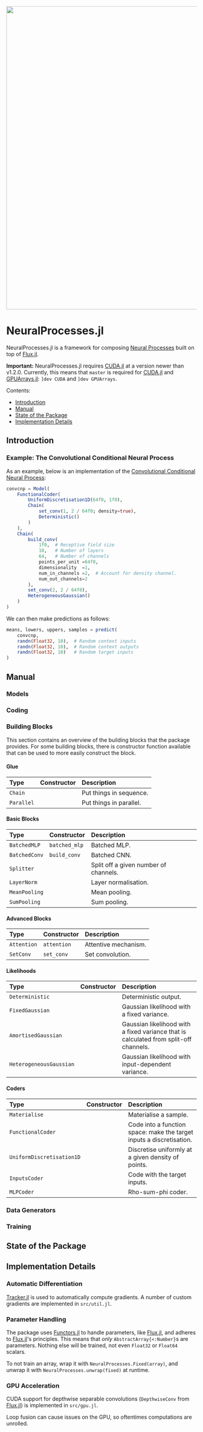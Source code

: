 <img src="https://github.com/wesselb/NeuralProcesses.jl/raw/master/loop.gif" width="800px" />

# NeuralProcesses.jl

NeuralProcesses.jl is a framework for composing
[Neural Processes](https://arxiv.org/abs/1807.01622) built on top of
[Flux.jl](https://github.com/FluxML/Flux.jl).

**Important:**
NeuralProcesses.jl requires [CUDA.jl](https://github.com/JuliaGPU/CUDA.jl) at
a version newer than v1.2.0.
Currently, this means that `master` is required for
[CUDA.jl](https://github.com/JuliaGPU/CUDA.jl) and
[GPUArrays.jl](https://github.com/JuliaGPU/GPUArrays.jl): `]dev CUDA` and
`]dev GPUArrays`.

Contents:
- [Introduction](#introduction)
- [Manual](#manual)
- [State of the Package](#state-of-the-package)
- [Implementation Details](#implementation-details)

## Introduction

### Example: The Convolutional Conditional Neural Process

As an example, below is an implementation of the
[Convolutional Conditional Neural Process](https://openreview.net/forum?id=Skey4eBYPS):

```julia
convcnp = Model(
    FunctionalCoder(
        UniformDiscretisation1D(64f0, 1f0),
        Chain(
            set_conv(1, 2 / 64f0; density=true),
            Deterministic()
        )
    ),
    Chain(
        build_conv(
            1f0,  # Receptive field size
            10,   # Number of layers
            64,   # Number of channels
            points_per_unit =64f0,
            dimensionality  =1,
            num_in_channels =2,  # Account for density channel.
            num_out_channels=2
        ),
        set_conv(2, 2 / 64f0),
        HeterogeneousGaussian()
    )
)
```

We can then make predictions as follows:

```julia
means, lowers, uppers, samples = predict(
    convcnp,
    randn(Float32, 10),  # Random context inputs
    randn(Float32, 10),  # Random context outputs
    randn(Float32, 10)   # Random target inputs
)
```

## Manual

### Models

### Coding

### Building Blocks

This section contains an overview of the building blocks that the package
provides.
For some building blocks, there is constructor function available that can be
used to more easily construct the block.

#### Glue

| Type | Constructor | Description |
| :- | :- | :- |
| `Chain` | | Put things in sequence. |
| `Parallel` | | Put things in parallel. |

####  Basic Blocks

| Type | Constructor | Description |
| :- | :- | :- |
| `BatchedMLP` | `batched_mlp` | Batched MLP. |
| `BatchedConv` | `build_conv` | Batched CNN. |
| `Splitter` | | Split off a given number of channels. |
| `LayerNorm` | | Layer normalisation. |
| `MeanPooling` | | Mean pooling. |
| `SumPooling` | | Sum pooling. |

#### Advanced Blocks

| Type | Constructor | Description |
| :- | :- | :- |
| `Attention` | `attention` | Attentive mechanism. |
| `SetConv` | `set_conv` | Set convolution. |

#### Likelihoods

| Type | Constructor | Description |
| :- | :- | :- |
| `Deterministic` | | Deterministic output. |
| `FixedGaussian` | | Gaussian likelihood with a fixed variance. |
| `AmortisedGaussian` | | Gaussian likelihood with a fixed variance that is calculated from split-off channels. |
| `HeterogeneousGaussian` | | Gaussian likelihood with input-dependent variance. |

#### Coders

| Type | Constructor | Description |
| :- | :- | :- |
| `Materialise` | | Materialise a sample. |
| `FunctionalCoder` | | Code into a function space: make the target inputs a discretisation. |
| `UniformDiscretisation1D` | | Discretise uniformly at a given density of points. |
| `InputsCoder` | | Code with the target inputs. |
| `MLPCoder` | | Rho-sum-phi coder.|


### Data Generators


### Training


## State of the Package


## Implementation Details

### Automatic Differentiation

[Tracker.jl](https://github.com/FluxML/Tracker.jl) is used to automatically
compute gradients.
A number of custom gradients are implemented in `src/util.jl`.

### Parameter Handling

The package uses [Functors.jl](https://github.com/FluxML/Functors.jl) to handle
parameters, like [Flux.jl](https://github.com/FluxML/Flux.jl), and adheres
to [Flux.jl](https://github.com/FluxML/Flux.jl)'s principles.
This means that _only_ `AbstractArray{<:Number}`s are parameters.
Nothing else will be trained, not even `Float32` or `Float64` scalars.

To not train an array, wrap it with `NeuralProcesses.Fixed(array)`,
and unwrap it with `NeuralProcesses.unwrap(fixed)` at runtime.

### GPU Acceleration

CUDA support for depthwise separable convolutions (`DepthwiseConv` from
[Flux.jl](https://github.com/FluxML/Flux.jl)) is implemented in `src/gpu.jl`.

Loop fusion can cause issues on the GPU, so oftentimes computations are
unrolled.
